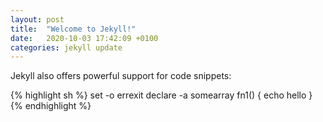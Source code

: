 ```yaml
---
layout: post
title:  "Welcome to Jekyll!"
date:   2020-10-03 17:42:09 +0100
categories: jekyll update
---
```

Jekyll also offers powerful support for code snippets:

{% highlight sh %}
set -o errexit
declare -a somearray
fn1() {
  echo hello
}
{% endhighlight %}
